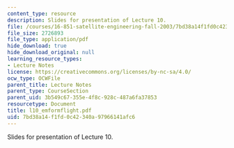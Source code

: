 ```yaml
---
content_type: resource
description: Slides for presentation of Lecture 10.
file: /courses/16-851-satellite-engineering-fall-2003/7bd38a14f1fd0c42340a97966141afc6_l10_emformflight.pdf
file_size: 2726893
file_type: application/pdf
hide_download: true
hide_download_original: null
learning_resource_types:
- Lecture Notes
license: https://creativecommons.org/licenses/by-nc-sa/4.0/
ocw_type: OCWFile
parent_title: Lecture Notes
parent_type: CourseSection
parent_uid: 3b549c67-355e-4f8c-928c-487a6fa37853
resourcetype: Document
title: l10_emformflight.pdf
uid: 7bd38a14-f1fd-0c42-340a-97966141afc6
---
```

Slides for presentation of Lecture 10.
